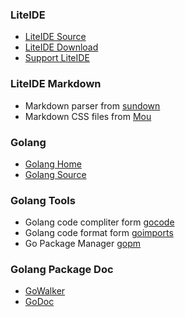 <!-- Website -->


### LiteIDE
* [LiteIDE Source](https://github.com/visualfc/liteide)
* [LiteIDE Download](http://sourceforge.net/projects/liteide/files)
* [Support LiteIDE](https://visualfc.github.io/support/)

### LiteIDE Markdown
* Markdown parser from [sundown](https://github.com/vmg/sundown)
* Markdown CSS files from [Mou](http://mouapp.com)

### Golang
* [Golang Home](http://golang.org)
* [Golang Source](http://code.google.com/p/go)

### Golang Tools
* Golang code compliter form [gocode](https://github.com/nsf/gocode)
* Golang code format form [goimports](https://github.com/bradfitz/goimports) 
* Go Package Manager [gopm](https://github.com/gpmgo/gopm)

### Golang Package Doc
* [GoWalker](http://gowalker.org/)
* [GoDoc](http://godoc.org)
